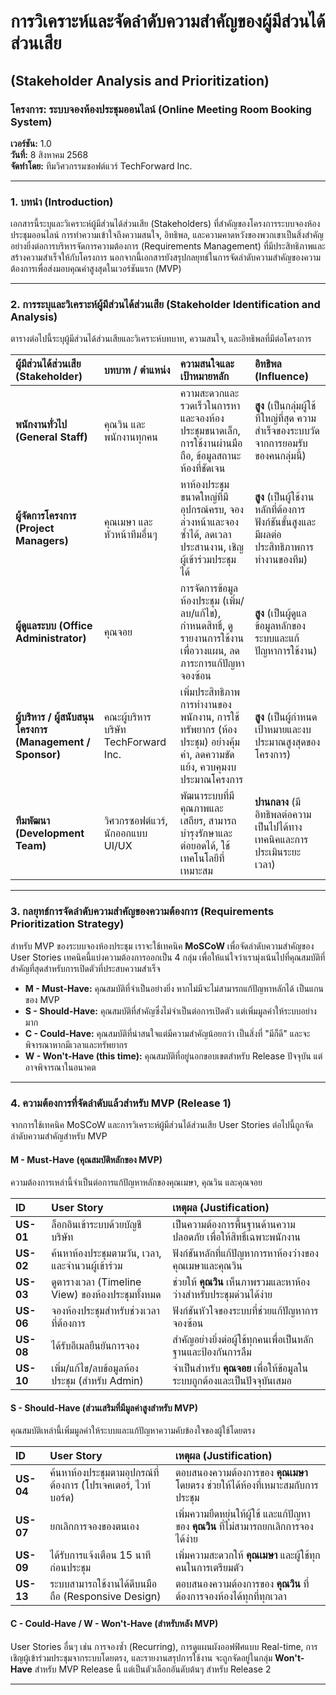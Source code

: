# การวิเคราะห์และจัดลำดับความสำคัญของผู้มีส่วนได้ส่วนเสีย

## (Stakeholder Analysis and Prioritization)

### โครงการ: ระบบจองห้องประชุมออนไลน์ (Online Meeting Room Booking System)

**เวอร์ชัน:** 1.0  
**วันที่:** 8 สิงหาคม 2568  
**จัดทำโดย:** ทีมวิศวกรรมซอฟต์แวร์ TechForward Inc.

-----

### 1\. บทนำ (Introduction)

เอกสารนี้ระบุและวิเคราะห์ผู้มีส่วนได้ส่วนเสีย (Stakeholders) ที่สำคัญของโครงการระบบจองห้องประชุมออนไลน์ การทำความเข้าใจถึงความสนใจ, อิทธิพล, และความคาดหวังของพวกเขาเป็นสิ่งสำคัญอย่างยิ่งต่อการบริหารจัดการความต้องการ (Requirements Management) ที่มีประสิทธิภาพและสร้างความสำเร็จให้กับโครงการ นอกจากนี้เอกสารยังสรุปกลยุทธ์ในการจัดลำดับความสำคัญของความต้องการเพื่อส่งมอบคุณค่าสูงสุดในเวอร์ชันแรก (MVP)

-----

### 2\. การระบุและวิเคราะห์ผู้มีส่วนได้ส่วนเสีย (Stakeholder Identification and Analysis)

ตารางต่อไปนี้ระบุผู้มีส่วนได้ส่วนเสียและวิเคราะห์บทบาท, ความสนใจ, และอิทธิพลที่มีต่อโครงการ

| ผู้มีส่วนได้ส่วนเสีย (Stakeholder) | บทบาท / ตำแหน่ง | ความสนใจและเป้าหมายหลัก | อิทธิพล (Influence) |
|:---|:---|:---|:---|
| **พนักงานทั่วไป (General Staff)** | คุณวิน และพนักงานทุกคน | ความสะดวกและรวดเร็วในการหาและจองห้องประชุมขนาดเล็ก, การใช้งานผ่านมือถือ, ข้อมูลสถานะห้องที่ชัดเจน | **สูง** (เป็นกลุ่มผู้ใช้ที่ใหญ่ที่สุด ความสำเร็จของระบบวัดจากการยอมรับของคนกลุ่มนี้) |
| **ผู้จัดการโครงการ (Project Managers)** | คุณเมษา และหัวหน้าทีมอื่นๆ | หาห้องประชุมขนาดใหญ่ที่มีอุปกรณ์ครบ, จองล่วงหน้าและจองซ้ำได้, ลดเวลาประสานงาน, เชิญผู้เข้าร่วมประชุมได้ | **สูง** (เป็นผู้ใช้งานหลักที่ต้องการฟังก์ชันขั้นสูงและมีผลต่อประสิทธิภาพการทำงานของทีม) |
| **ผู้ดูแลระบบ (Office Administrator)** | คุณจอย | การจัดการข้อมูลห้องประชุม (เพิ่ม/ลบ/แก้ไข), กำหนดสิทธิ์, ดูรายงานการใช้งานเพื่อวางแผน, ลดภาระการแก้ปัญหาจองซ้อน | **สูง** (เป็นผู้ดูแลข้อมูลหลักของระบบและแก้ปัญหาการใช้งาน) |
| **ผู้บริหาร / ผู้สนับสนุนโครงการ (Management / Sponsor)** | คณะผู้บริหารบริษัท TechForward Inc. | เพิ่มประสิทธิภาพการทำงานของพนักงาน, การใช้ทรัพยากร (ห้องประชุม) อย่างคุ้มค่า, ลดความขัดแย้ง, ควบคุมงบประมาณโครงการ | **สูง** (เป็นผู้กำหนดเป้าหมายและงบประมาณสูงสุดของโครงการ) |
| **ทีมพัฒนา (Development Team)** | วิศวกรซอฟต์แวร์, นักออกแบบ UI/UX | พัฒนาระบบที่มีคุณภาพและเสถียร, สามารถบำรุงรักษาและต่อยอดได้, ใช้เทคโนโลยีที่เหมาะสม | **ปานกลาง** (มีอิทธิพลต่อความเป็นไปได้ทางเทคนิคและการประเมินระยะเวลา) |

-----

### 3\. กลยุทธ์การจัดลำดับความสำคัญของความต้องการ (Requirements Prioritization Strategy)

สำหรับ MVP ของระบบจองห้องประชุม เราจะใช้เทคนิค **MoSCoW** เพื่อจัดลำดับความสำคัญของ User Stories เทคนิคนี้แบ่งความต้องการออกเป็น 4 กลุ่ม เพื่อให้แน่ใจว่าเรามุ่งเน้นไปที่คุณสมบัติที่สำคัญที่สุดสำหรับการเปิดตัวที่ประสบความสำเร็จ

  - **M - Must-Have:** คุณสมบัติที่จำเป็นอย่างยิ่ง หากไม่มีจะไม่สามารถแก้ปัญหาหลักได้ เป็นแกนของ MVP
  - **S - Should-Have:** คุณสมบัติที่สำคัญซึ่งไม่จำเป็นต่อการเปิดตัว แต่เพิ่มมูลค่าให้ระบบอย่างมาก
  - **C - Could-Have:** คุณสมบัติที่น่าสนใจแต่มีความสำคัญน้อยกว่า เป็นสิ่งที่ "มีก็ดี" และจะพิจารณาหากมีเวลาและทรัพยากร
  - **W - Won't-Have (this time):** คุณสมบัติที่อยู่นอกขอบเขตสำหรับ Release ปัจจุบัน แต่อาจพิจารณาในอนาคต

-----

### 4\. ความต้องการที่จัดลำดับแล้วสำหรับ MVP (Release 1)

จากการใช้เทคนิค MoSCoW และการวิเคราะห์ผู้มีส่วนได้ส่วนเสีย User Stories ต่อไปนี้ถูกจัดลำดับความสำคัญสำหรับ MVP

#### M - Must-Have (คุณสมบัติหลักของ MVP)

ความต้องการเหล่านี้จำเป็นต่อการแก้ปัญหาหลักของคุณเมษา, คุณวิน และคุณจอย

| ID | User Story | เหตุผล (Justification) |
|:---|:---|:---|
| **US-01** | ล็อกอินเข้าระบบด้วยบัญชีบริษัท | เป็นความต้องการพื้นฐานด้านความปลอดภัย เพื่อให้สิทธิ์เฉพาะพนักงาน |
| **US-02** | ค้นหาห้องประชุมตามวัน, เวลา, และจำนวนผู้เข้าร่วม | ฟังก์ชันหลักที่แก้ปัญหาการหาห้องว่างของคุณเมษาและคุณวิน |
| **US-03** | ดูตารางเวลา (Timeline View) ของห้องประชุมทั้งหมด | ช่วยให้ **คุณวิน** เห็นภาพรวมและหาห้องว่างสำหรับประชุมด่วนได้ง่าย |
| **US-06** | จองห้องประชุมสำหรับช่วงเวลาที่ต้องการ | ฟังก์ชันหัวใจของระบบที่ช่วยแก้ปัญหาการจองซ้อน |
| **US-08** | ได้รับอีเมลยืนยันการจอง | สำคัญอย่างยิ่งต่อผู้ใช้ทุกคนเพื่อเป็นหลักฐานและป้องกันการลืม |
| **US-10** | เพิ่ม/แก้ไข/ลบข้อมูลห้องประชุม (สำหรับ Admin) | จำเป็นสำหรับ **คุณจอย** เพื่อให้ข้อมูลในระบบถูกต้องและเป็นปัจจุบันเสมอ |

#### S - Should-Have (ส่วนเสริมที่มีมูลค่าสูงสำหรับ MVP)

คุณสมบัติเหล่านี้เพิ่มมูลค่าให้ระบบและแก้ปัญหาความคับข้องใจของผู้ใช้โดยตรง

| ID | User Story | เหตุผล (Justification) |
|:---|:---|:---|
| **US-04** | ค้นหาห้องประชุมตามอุปกรณ์ที่ต้องการ (โปรเจคเตอร์, ไวท์บอร์ด) | ตอบสนองความต้องการของ **คุณเมษา** โดยตรง ช่วยให้ได้ห้องที่เหมาะสมกับการประชุม |
| **US-07** | ยกเลิกการจองของตนเอง | เพิ่มความยืดหยุ่นให้ผู้ใช้ และแก้ปัญหาของ **คุณวิน** ที่ไม่สามารถยกเลิกการจองได้ง่าย |
| **US-09** | ได้รับการแจ้งเตือน 15 นาทีก่อนประชุม | เพิ่มความสะดวกให้ **คุณเมษา** และผู้ใช้ทุกคนในการเตรียมตัว |
| **US-13** | ระบบสามารถใช้งานได้ดีบนมือถือ (Responsive Design) | ตอบสนองความต้องการของ **คุณวิน** ที่ต้องการจองห้องได้ทุกที่ทุกเวลา |

#### C - Could-Have / W - Won't-Have (สำหรับหลัง MVP)

User Stories อื่นๆ เช่น การจองซ้ำ (Recurring), การดูแผนผังออฟฟิศแบบ Real-time, การเชิญผู้เข้าร่วมประชุมจากระบบโดยตรง, และรายงานสรุปการใช้งาน จะถูกจัดอยู่ในกลุ่ม **Won't-Have** สำหรับ MVP Release นี้ แต่เป็นตัวเลือกอันดับต้นๆ สำหรับ Release 2

-----
